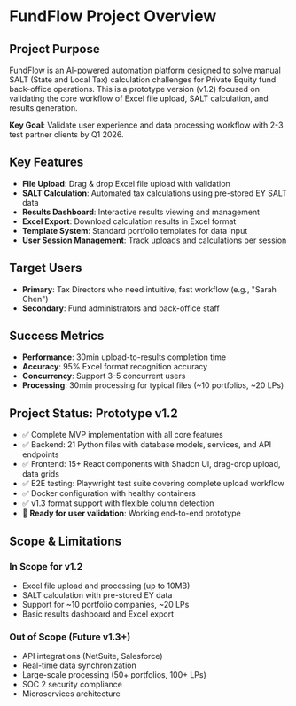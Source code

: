 # FundFlow Project Overview

## Project Purpose
FundFlow is an AI-powered automation platform designed to solve manual SALT (State and Local Tax) calculation challenges for Private Equity fund back-office operations. This is a prototype version (v1.2) focused on validating the core workflow of Excel file upload, SALT calculation, and results generation.

**Key Goal**: Validate user experience and data processing workflow with 2-3 test partner clients by Q1 2026.

## Key Features
- **File Upload**: Drag & drop Excel file upload with validation
- **SALT Calculation**: Automated tax calculations using pre-stored EY SALT data
- **Results Dashboard**: Interactive results viewing and management
- **Excel Export**: Download calculation results in Excel format
- **Template System**: Standard portfolio templates for data input
- **User Session Management**: Track uploads and calculations per session

## Target Users
- **Primary**: Tax Directors who need intuitive, fast workflow (e.g., "Sarah Chen")
- **Secondary**: Fund administrators and back-office staff

## Success Metrics
- **Performance**: 30min upload-to-results completion time
- **Accuracy**: 95% Excel format recognition accuracy
- **Concurrency**: Support 3-5 concurrent users
- **Processing**: 30min processing for typical files (~10 portfolios, ~20 LPs)

## Project Status: Prototype v1.2
- ✅ Complete MVP implementation with all core features
- ✅ Backend: 21 Python files with database models, services, and API endpoints
- ✅ Frontend: 15+ React components with Shadcn UI, drag-drop upload, data grids
- ✅ E2E testing: Playwright test suite covering complete upload workflow
- ✅ Docker configuration with healthy containers
- ✅ v1.3 format support with flexible column detection
- 🎯 **Ready for user validation**: Working end-to-end prototype

## Scope & Limitations
### In Scope for v1.2
- Excel file upload and processing (up to 10MB)
- SALT calculation with pre-stored EY data
- Support for ~10 portfolio companies, ~20 LPs
- Basic results dashboard and Excel export

### Out of Scope (Future v1.3+)
- API integrations (NetSuite, Salesforce)
- Real-time data synchronization
- Large-scale processing (50+ portfolios, 100+ LPs)
- SOC 2 security compliance
- Microservices architecture